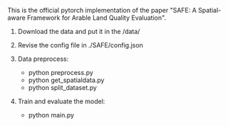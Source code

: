 This is the official pytorch implementation of the paper "SAFE: A Spatial-aware Framework for Arable Land Quality Evaluation".


1. Download the data and put it in the /data/

2. Revise the config file in ./SAFE/config.json

3. Data preprocess:
   - python preprocess.py
   - python get_spatialdata.py
   - python split_dataset.py 

4. Train and evaluate the model:
   - python main.py
   



